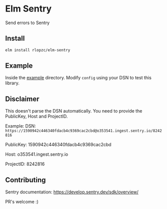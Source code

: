 # Elm Sentry

Send errors to Sentry

## Install

```sh
elm install rlopzc/elm-sentry
```

## Example

Inside the [example](/example) directory. Modify `config` using your DSN
to test this library.

## Disclaimer

This doesn't parse the DSN automatically. You need to provide the
PublicKey, Host and ProjectID.

Example:
DSN: `https://1590942c446340fdacb4c9369cac2cbd@o353541.ingest.sentry.io/8242816`

PublicKey: 1590942c446340fdacb4c9369cac2cbd

Host: o353541.ingest.sentry.io

ProjectID: 8242816

## Contributing
Sentry documentation: https://develop.sentry.dev/sdk/overview/

PR's welcome :)
